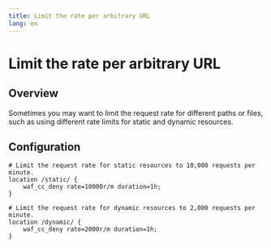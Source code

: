 ```yaml
---
title: Limit the rate per arbitrary URL
lang: en
---
```


# Limit the rate per arbitrary URL

## Overview

Sometimes you may want to limit the request rate for different paths or files, such as using different rate limits for static and dynamic resources.

## Configuration

```nginx
# Limit the request rate for static resources to 10,000 requests per minute.
location /static/ {
    waf_cc_deny rate=10000r/m duration=1h;
}

# Limit the request rate for dynamic resources to 2,000 requests per minute.
location /dynamic/ {
    waf_cc_deny rate=2000r/m duration=1h;
}
```

